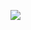 [![](https://visitcount.itsvg.in/api?id=Shyn&label=Profile%20Views&color=9&icon=5&pretty=true)](https://visitcount.itsvg.in)
